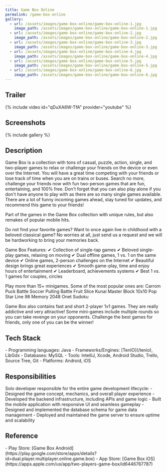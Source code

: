 ```yaml
---
title: Game Box Online
permalink: /game-box-online
gallery:
  - url: /assets/images/game-box-online/game-box-online-1.jpg
    image_path: /assets/images/game-box-online/game-box-online-1.jpg
  - url: /assets/images/game-box-online/game-box-online-2.jpg
    image_path: /assets/images/game-box-online/game-box-online-2.jpg
  - url: /assets/images/game-box-online/game-box-online-3.jpg
    image_path: /assets/images/game-box-online/game-box-online-3.jpg
  - url: /assets/images/game-box-online/game-box-online-4.jpg
    image_path: /assets/images/game-box-online/game-box-online-4.jpg
  - url: /assets/images/game-box-online/game-box-online-5.jpg
    image_path: /assets/images/game-box-online/game-box-online-5.jpg
  - url: /assets/images/game-box-online/game-box-online-6.jpg
    image_path: /assets/images/game-box-online/game-box-online-6.jpg
---
```


<h2>Trailer</h2>
{% include video id="qDuXA6W-TfA" provider="youtube" %}

<h2>Screenshots</h2>
{% include gallery %}

<h2>Description</h2>
Game Box is a collection with tons of casual, puzzle, action, single, and two-player games to relax or challenge your friends on the device or even over the Internet. You will have a great time competing with your friends or lose track of time when you are on trains or buses. Search no more, challenge your friends now with fun two-person games that are fun, entertaining, and 100% free. Don't forget that you can also play alone if you don't have anyone to play with as there are so many single games available. There are a lot of funny incoming games ahead, stay tuned for updates, and recommend this game to your friends!

Part of the games in the Game Box collection with unique rules, but also remakes of popular mobile hits.

Do not find your favorite games? Want to once again live in childhood with a beloved classical game? No worries at all, just send us a request and we will be hardworking to bring your memories back.

Game Box Features:
✔ Collection of single-tap games
✔ Beloved single-play games, relaxing on moving
✔ Dual offline games, 1 vs. 1 on the same device
✔ Online games, 2-person challenges on the Internet
✔ Beautiful design brings great experiences
✔ Smooth game-play, time and enjoy hours of entertainment
✔ Leaderboard, achievements systems
✔ Best 1 vs. 1 games for couples, circles

Play more than 15+ minigames. Some of the most popular ones are:
Carrom
Puck Battle
Soccer
Pulling Battle
Fruit Slice
Kunai Master
Block 10x10
Pop Star
Line 98
Memory
2048
Onet
Sudoku

Game Box also contains fast and short 2-player 1v1 games. They are really addictive and very attractive! Some mini-games include multiple rounds so you can take revenge on your opponents. Challenge the best games for friends, only one of you can be the winner!

<h2>Tech Stack</h2>
- Programming languages: Java
- Frameworks/Engines: [TenIO](/tenio), LibGdx
- Databases: MySQL
- Tools: IntelliJ, Xcode, Android Studio, Trello, Source Tree, Git
- Platforms: Android, iOS

<h2>Responsibilities</h2>
Solo developer responsible for the entire game development lifecycle:  
- Designed the game concept, mechanics, and overall player experience  
- Developed the backend infrastructure, including APIs and game logic  
- Built the mobile application with responsive UI and seamless gameplay  
- Designed and implemented the database schema for game data management  
- Deployed and maintained the game server to ensure uptime and scalability

<h2>Reference</h2>
- Play Store: [Game Box Android](https://play.google.com/store/apps/details?id=dual.player.multiplayer.online.game.box)
- App Store: [Game Box iOS](https://apps.apple.com/us/app/two-players-game-box/id6446767787)
